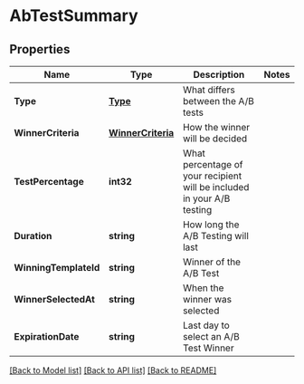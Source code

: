 # AbTestSummary

## Properties

Name | Type | Description | Notes
------------ | ------------- | ------------- | -------------
**Type** | [**Type**](Type.md) | What differs between the A/B tests |
**WinnerCriteria** | [**WinnerCriteria**](WinnerCriteria.md) | How the winner will be decided |
**TestPercentage** | **int32** | What percentage of your recipient will be included in your A/B testing |
**Duration** | **string** | How long the A/B Testing will last |
**WinningTemplateId** | **string** | Winner of the A/B Test |
**WinnerSelectedAt** | **string** | When the winner was selected |
**ExpirationDate** | **string** | Last day to select an A/B Test Winner |

[[Back to Model list]](../README.md#documentation-for-models) [[Back to API list]](../README.md#documentation-for-api-endpoints) [[Back to README]](../README.md)


